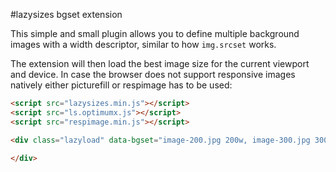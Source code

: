 #lazysizes bgset extension

This simple and small plugin allows you to define multiple background images with a width descriptor, similar to how ``img.srcset`` works.

The extension will then load the best image size for the current viewport and device. In case the browser does not support responsive images natively either picturefill or respimage has to be used:

```html
<script src="lazysizes.min.js"></script>
<script src="ls.optimumx.js"></script>
<script src="respimage.min.js"></script>

<div class="lazyload" data-bgset="image-200.jpg 200w, image-300.jpg 300w, image-400.jpg 400w">

</div>
```
